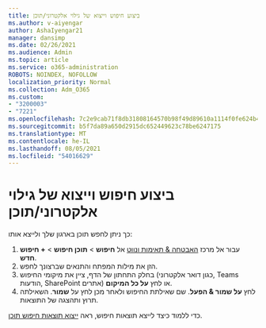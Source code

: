 ```yaml
---
title: ביצוע חיפוש וייצוא של גילוי אלקטרוני/תוכן
ms.author: v-aiyengar
author: AshaIyengar21
manager: dansimp
ms.date: 02/26/2021
ms.audience: Admin
ms.topic: article
ms.service: o365-administration
ROBOTS: NOINDEX, NOFOLLOW
localization_priority: Normal
ms.collection: Adm_O365
ms.custom:
- "3200003"
- "7221"
ms.openlocfilehash: 7c2e9cab71f8db31808164570b98f49d89610a1114f0fe624b4e6295c2b5d86d
ms.sourcegitcommit: b5f7da89a650d2915dc652449623c78be6247175
ms.translationtype: MT
ms.contentlocale: he-IL
ms.lasthandoff: 08/05/2021
ms.locfileid: "54016629"
---
```

# <a name="perform-an-ediscoverycontent-search-and-export"></a>ביצוע חיפוש וייצוא של גילוי אלקטרוני/תוכן

כך ניתן לחפש תוכן בארגון שלך ולייצא אותו:

1. עבור אל מרכז [האבטחה & תאימות ונווט](https://go.microsoft.com/fwlink/?linkid=2086958) אל **חיפוש**  >  **תוכן חיפוש**  >  **+ חיפוש חדש**.
1. הזן את מילות המפתח והתנאים שברצונך לחפש.
1. בחלק התחתון של הדף, ציין את מיקומי החיפוש (כגון דואר אלקטרוני, Teams הודעות, SharePoint אתרים) או לחץ **על כל המיקום**.
1. לחץ **על שמור & הפעל**. שם שאילתת החיפוש ולאחר מכן לחץ על **שמור**. השאילתה תרוץ ותהצגה של התוצאות.

כדי ללמוד כיצד לייצא תוצאות חיפוש, ראה [ייצוא תוצאות חיפוש תוכן](https://go.microsoft.com/fwlink/?linkid=2102118).

